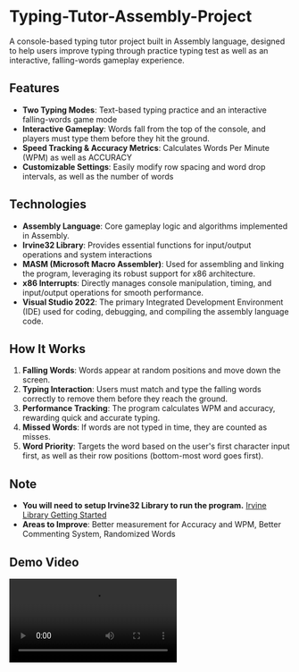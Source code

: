 # Typing-Tutor-Assembly-Project
A console-based typing tutor project built in Assembly language, designed to help users improve typing through practice typing test as well as an interactive, falling-words gameplay experience.

## Features
- **Two Typing Modes**: Text-based typing practice and an interactive falling-words game mode
- **Interactive Gameplay**: Words fall from the top of the console, and players must type them before they hit the ground.
- **Speed Tracking & Accuracy Metrics**: Calculates Words Per Minute (WPM) as well as ACCURACY
- **Customizable Settings**: Easily modify row spacing and word drop intervals, as well as the number of words

## Technologies
- **Assembly Language**: Core gameplay logic and algorithms implemented in Assembly.
- **Irvine32 Library**: Provides essential functions for input/output operations and system interactions
- **MASM (Microsoft Macro Assembler)**: Used for assembling and linking the program, leveraging its robust support for x86 architecture.
- **x86 Interrupts**: Directly manages console manipulation, timing, and input/output operations for smooth performance.
- **Visual Studio 2022**: The primary Integrated Development Environment (IDE) used for coding, debugging, and compiling the assembly language code.

## How It Works
1. **Falling Words**: Words appear at random positions and move down the screen.
2. **Typing Interaction**: Users must match and type the falling words correctly to remove them before they reach the ground.
3. **Performance Tracking**: The program calculates WPM and accuracy, rewarding quick and accurate typing.
4. **Missed Words**: If words are not typed in time, they are counted as misses.
5. **Word Priority**: Targets the word based on the user's first character input first, as well as their row positions (bottom-most word goes first).

## Note
- **You will need to setup Irvine32 Library to run the program.** [Irvine Library Getting Started](https://www.asmirvine.com/gettingStartedVS2015/index.htm)
- **Areas to Improve**: Better measurement for Accuracy and WPM, Better Commenting System, Randomized Words

## Demo Video
![Demo Video](https://github.com/potatoshines/Typing-Tutor-Assembly-Project/blob/main/demo.mp4)
